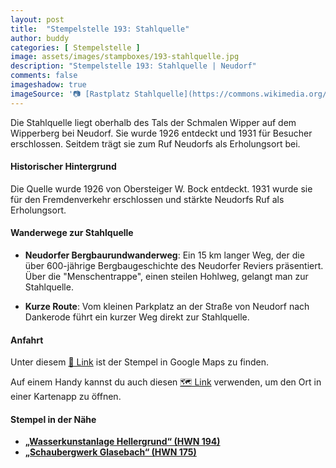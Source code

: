```yaml
---
layout: post
title:  "Stempelstelle 193: Stahlquelle"
author: buddy
categories: [ Stempelstelle ]
image: assets/images/stampboxes/193-stahlquelle.jpg
description: "Stempelstelle 193: Stahlquelle | Neudorf"
comments: false
imageshadow: true
imageSource: '📷 [Rastplatz Stahlquelle](https://commons.wikimedia.org/wiki/File:Rastplatz_Stahlquelle.jpg) von <a href="//commons.wikimedia.org/wiki/User:B.Thomas95" title="User:B.Thomas95">Thomas Binder</a> unter Lizenz [CC BY-SA 4.0](https://creativecommons.org/licenses/by-sa/4.0)'
---
```


Die Stahlquelle liegt oberhalb des Tals der Schmalen Wipper auf dem Wipperberg bei Neudorf. Sie wurde 1926 entdeckt und 1931 für Besucher erschlossen. Seitdem trägt sie zum Ruf Neudorfs als Erholungsort bei. 

#### Historischer Hintergrund

Die Quelle wurde 1926 von Obersteiger W. Bock entdeckt. 1931 wurde sie für den Fremdenverkehr erschlossen und stärkte Neudorfs Ruf als Erholungsort. 

#### Wanderwege zur Stahlquelle

- **Neudorfer Bergbaurundwanderweg**: Ein 15 km langer Weg, der die über 600-jährige Bergbaugeschichte des Neudorfer Reviers präsentiert. Über die "Menschentrappe", einen steilen Hohlweg, gelangt man zur Stahlquelle. 

- **Kurze Route**: Vom kleinen Parkplatz an der Straße von Neudorf nach Dankerode führt ein kurzer Weg direkt zur Stahlquelle. 

#### Anfahrt

Unter diesem [📍 Link](https://www.google.com/maps/dir/?api=1&origin=&destination=51.60795%2C%2011.13672) ist der Stempel in Google Maps zu finden.

<div class="android-only">
  Auf einem Handy kannst du auch diesen 
  <a href="geo:51.60795,11.13672">🗺️ Link</a> 
  verwenden, um den Ort in einer Kartenapp zu öffnen.
  <p></p>
</div>

#### Stempel in der Nähe

- [**„Wasserkunstanlage Hellergrund“ (HWN 194)**](/stempelstelle-194-wasserkunstanlage-hellergrund)
- [**„Schaubergwerk Glasebach“ (HWN 175)**](/stempelstelle-175-schaubergwerk-glasebach)
